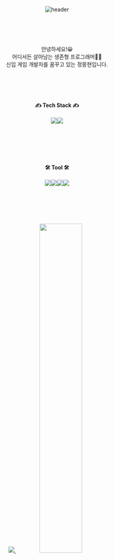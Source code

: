 <div align="center">
  
  ![header](https://capsule-render.vercel.app/api?type=rect&color=000000&height=150&section=header&text=Welcom%20to%20MONGNOM%20GitHub👋&fontColor=ffffff&fontSize=40&animation=fadeIn&fontAlignY=55)
<br/> <br/> <br/> <br/> <br/> <br/> 
안녕하세요!😀   
어디서든 살아남는 생존형 프로그래머👨‍💻   
신입 게임 개발자를 꿈꾸고 있는 정몽현입니다.
<br/> <br/> <br/> <br/> <br/>  
<!---->
#### ✍ Tech Stack ✍
<img src="https://img.shields.io/badge/cplusplus-00599DC?style=flat-square&logo=cplusplus&logoColor=white"/><img src="https://img.shields.io/badge/csharp-512BD4?style=flat-square&logo=csharp&logoColor=white" />
<br/> <br/> <br/><br/> <br/><br/>
#### 🛠 Tool 🛠
<img src="https://img.shields.io/badge/visualstudio-5C2D91?style=flat-square&logo=visualstudio&logoColor=white"/><img src="https://img.shields.io/badge/unity-222222?style=flat-square&logo=unity&logoColor=white"/><img src="https://img.shields.io/badge/github-181717?style=flat-square&logo=github&logoColor=white"/><img src="https://img.shields.io/badge/figma-F24E1E?style=flat-square&logo=figma&logoColor=white"/>


<br/> <br/> <br/> <br/> <br/> 
<a href="s">
  <img src="https://github-readme-stats.vercel.app/api/top-langs/?username=MONGNOM&exclude_repo=dkssud8150.github.io&layout=compact&theme=tokyonight" />
</a>
<a href="s">
  <img src="https://github-readme-stats.vercel.app/api?username=MONGNOM&theme=tokyonight&show_icons=true" width="47%" />
</a>
<!--

**MONGNOM/MONGNOM** is a ✨ _special_ ✨ repository because its `README.md` (this file) appears on your GitHub profile.

Here are some ideas to get you started:

- 🔭 I’m currently working on ...
- 🌱 I’m currently learning ...
- 👯 I’m looking to collaborate on ...
- 🤔 I’m looking for help with ...
- 💬 Ask me about ...
- 📫 How to reach me: ...
- 😄 Pronouns: ...
- ⚡ Fun fact: ...
-->

